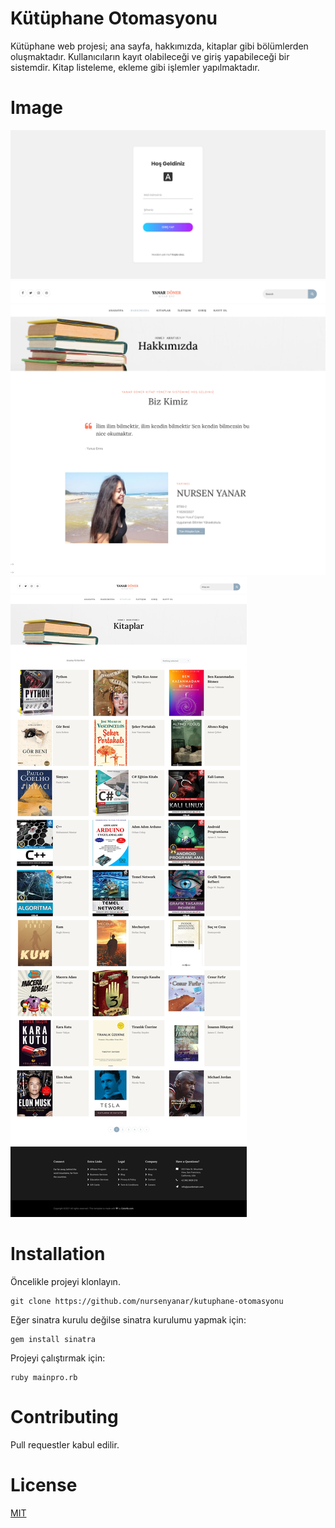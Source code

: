 # Kütüphane Otomasyonu
Kütüphane web projesi; ana sayfa, hakkımızda, kitaplar gibi bölümlerden oluşmaktadır. Kullanıcıların kayıt olabileceği ve giriş yapabileceği bir sistemdir. Kitap listeleme, ekleme gibi işlemler yapılmaktadır.

# Image

![Giris](/images/login.jpg)
![Hakkimizda](/images/hakkimizda.jpg)
![Kitaplar](/images/kitap.jpg)

# Installation

Öncelikle projeyi klonlayın.
```
git clone https://github.com/nursenyanar/kutuphane-otomasyonu
```
Eğer sinatra kurulu değilse sinatra kurulumu yapmak için:
```
gem install sinatra
```
Projeyi çalıştırmak için:
```
ruby mainpro.rb
```

# Contributing
Pull requestler kabul edilir. 

# License
[MIT](https://choosealicense.com/licenses/mit/)
